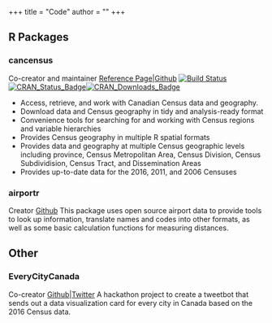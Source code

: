 +++
title = "Code"
author = ""
+++

## R Packages

### cancensus 
Co-creator and maintainer
[Reference Page](https://mountainmath.github.io/cancensus/index.html)|[Github](https://github.com/mountainMath/cancensus)
[![Build Status](https://travis-ci.org/mountainMath/cancensus.svg?branch=master)](https://travis-ci.org/mountainMath/cancensus)[![CRAN_Status_Badge](http://www.r-pkg.org/badges/version/cancensus)](https://cran.r-project.org/package=cancensus)[![CRAN_Downloads_Badge](https://cranlogs.r-pkg.org/badges/cancensus)](https://cranlogs.r-pkg.org/badges/cancensus)

* Access, retrieve, and work with Canadian Census data and geography.
* Download data and Census geography in tidy and analysis-ready format
* Convenience tools for searching for and working with Census regions and variable hierarchies
* Provides Census geography in multiple R spatial formats
* Provides data and geography at multiple Census geographic levels including province, Census Metropolitan Area, Census Division, Census Subdividision, Census Tract, and Dissemination Areas
* Provides up-to-date data for the 2016, 2011, and 2006 Censuses

### airportr
Creator
[Github](https://github.com/dshkol/airportr)
This package uses open source airport data to provide tools to look up information, translate names and codes into other formats, as well as some basic calculation functions for measuring distances.

## Other
### EveryCityCanada
Co-creator
[Github](https://github.com/mountainMath/every_city_canada)|[Twitter](https://twitter.com/EveryCityCanada)
A hackathon project to create a tweetbot that sends out a data visualization card for every city in Canada based on the 2016 Census data. 
